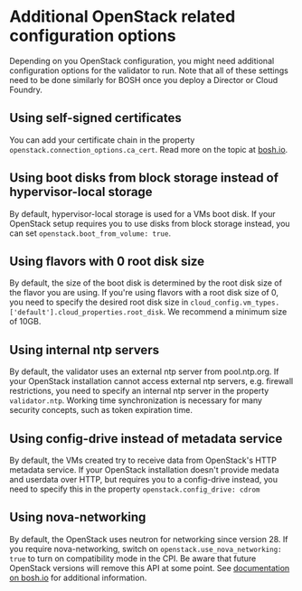 # Additional OpenStack related configuration options

Depending on you OpenStack configuration, you might need additional configuration options for the validator to run. Note that all of these settings need to be done similarly for BOSH once you deploy a Director or Cloud Foundry.

## Using self-signed certificates

You can add your certificate chain in the property `openstack.connection_options.ca_cert`. Read more on the topic at [bosh.io](http://bosh.io/docs/openstack-self-signed-endpoints.html).

## Using boot disks from block storage instead of hypervisor-local storage

By default, hypervisor-local storage is used for a VMs boot disk. If your OpenStack setup requires you to use disks from block storage instead, you can set `openstack.boot_from_volume: true`.

## Using flavors with 0 root disk size

By default, the size of the boot disk is determined by the root disk size of the flavor you are using. If you're using flavors with a root disk size of 0, you need to specify the desired root disk size in `cloud_config.vm_types.['default'].cloud_properties.root_disk`. We recommend a minimum size of 10GB.

## Using internal ntp servers

By default, the validator uses an external ntp server from pool.ntp.org. If your OpenStack installation cannot access external ntp servers, e.g. firewall restrictions, you need to specify an internal ntp server in the property `validator.ntp`. Working time synchronization is necessary for many security concepts, such as token expiration time.

## Using config-drive instead of metadata service

By default, the VMs created try to receive data from OpenStack's HTTP metadata service. If your OpenStack installation doesn't provide medata and userdata over HTTP, but requires you to a config-drive instead, you need to specify this in the property `openstack.config_drive: cdrom`

## Using nova-networking

By default, the OpenStack uses neutron for networking since version 28. If you require nova-networking, switch on `openstack.use_nova_networking: true` to turn on compatibility mode in the CPI. Be aware that future OpenStack versions will remove this API at some point. See [documentation on bosh.io](http://bosh.io/docs/openstack-nova-networking.html) for additional information.
